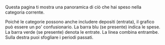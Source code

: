 Questa pagina ti mostra una panoramica di ciò che hai speso nella categoria corrente.

Poiché le categorie possono anche includere depositi (entrata), il grafico può essere un po' confusionario. La barra blu (se presente) indica le spese. La barra verde (se presente) denota le entrate. La linea combina entrambe. Sulla destra puoi sfogliare i periodi passati.